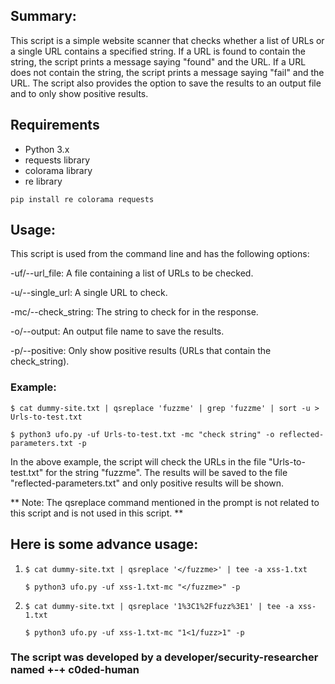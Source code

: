 ## Summary:

This script is a simple website scanner that checks whether a list of URLs or a single URL contains a specified string. If a URL is found to contain the string, the script prints a message saying "found" and the URL. If a URL does not contain the string, the script prints a message saying "fail" and the URL. The script also provides the option to save the results to an output file and to only show positive results.

## Requirements
* Python 3.x
* requests library
* colorama library
* re library 

`` pip install re colorama requests  ``
## Usage:

This script is used from the command line and has the following options:

-uf/--url_file: A file containing a list of URLs to be checked.

-u/--single_url: A single URL to check.

-mc/--check_string: The string to check for in the response.

-o/--output: An output file name to save the results.

-p/--positive: Only show positive results (URLs that contain the check_string).

### Example:

```$ cat dummy-site.txt | qsreplace 'fuzzme' | grep 'fuzzme' | sort -u > Urls-to-test.txt```

```$ python3 ufo.py -uf Urls-to-test.txt -mc "check string" -o reflected-parameters.txt -p```

In the above example, the script will check the URLs in the file "Urls-to-test.txt" for the string "fuzzme". The results will be saved to the file "reflected-parameters.txt" and only positive results will be shown.

** Note: The qsreplace command mentioned in the prompt is not related to this script and is not used in this script. **

## Here is some advance usage:

1. ```$ cat dummy-site.txt | qsreplace '</fuzzme>' | tee -a xss-1.txt```

   ```$ python3 ufo.py -uf xss-1.txt-mc "</fuzzme>" -p```
   
2. ```$ cat dummy-site.txt | qsreplace '1%3C1%2Ffuzz%3E1' | tee -a xss-1.txt```
     
     ```$ python3 ufo.py -uf xss-1.txt-mc "1<1/fuzz>1" -p```


### The script was developed by a developer/security-researcher named +-+ c0ded-human 



